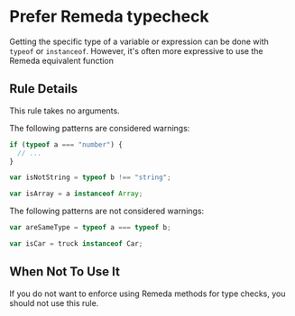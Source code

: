 # Prefer Remeda typecheck

Getting the specific type of a variable or expression can be done with `typeof` or `instanceof`. However, it's often more expressive to use the Remeda equivalent function

## Rule Details

This rule takes no arguments.

The following patterns are considered warnings:

```js
if (typeof a === "number") {
  // ...
}

var isNotString = typeof b !== "string";

var isArray = a instanceof Array;
```

The following patterns are not considered warnings:

```js
var areSameType = typeof a === typeof b;

var isCar = truck instanceof Car;
```

## When Not To Use It

If you do not want to enforce using Remeda methods for type checks, you should not use this rule.
